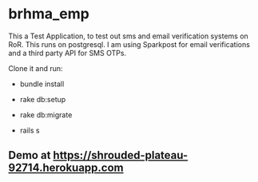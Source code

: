 # brhma_emp

This a Test Application, to test out sms and email verification systems on RoR. This runs on postgresql.
I am using Sparkpost for email verifications and a third party API for SMS OTPs.

Clone it and run:

- bundle install
- rake db:setup
- rake db:migrate

- rails s

## Demo at https://shrouded-plateau-92714.herokuapp.com
